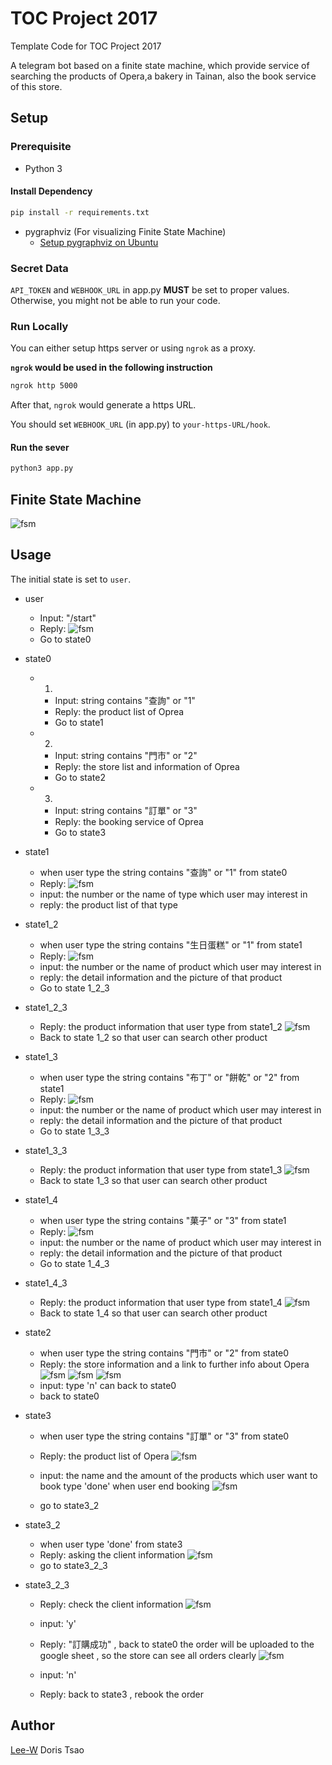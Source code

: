 # TOC Project 2017

Template Code for TOC Project 2017

A telegram bot based on a finite state machine,
which provide service of searching the products of Opera,a bakery in Tainan,
also the book service of this store. 

## Setup

### Prerequisite
* Python 3

#### Install Dependency
```sh
pip install -r requirements.txt
```

* pygraphviz (For visualizing Finite State Machine)
    * [Setup pygraphviz on Ubuntu](http://www.jianshu.com/p/a3da7ecc5303)

### Secret Data

`API_TOKEN` and `WEBHOOK_URL` in app.py **MUST** be set to proper values.
Otherwise, you might not be able to run your code.

### Run Locally
You can either setup https server or using `ngrok` as a proxy.

**`ngrok` would be used in the following instruction**

```sh
ngrok http 5000
```

After that, `ngrok` would generate a https URL.

You should set `WEBHOOK_URL` (in app.py) to `your-https-URL/hook`.

#### Run the sever

```sh
python3 app.py
```

## Finite State Machine
![fsm](./img/show-fsm.png)

## Usage
The initial state is set to `user`.

* user
	* Input: "/start"
	* Reply:
		![fsm](./img/state0.png)
	* Go to state0
* state0
	* 1.
		* Input: string contains "查詢" or "1"
		* Reply: the product list of Oprea
		* Go to state1
	* 2.
		* Input: string contains "門市" or "2"
		* Reply: the store list and information of Oprea
		* Go to state2
	* 3.
		* Input: string contains "訂單" or "3"
		* Reply: the booking service of Oprea 
		* Go to state3
* state1
	* when user type the string contains "查詢" or "1" from state0
	* Reply:
		![fsm](./img/state1.png)
	* input: the number or the name of type which user may interest in
	* reply: the product list of that type 
* state1_2
	* when user type the string contains "生日蛋糕" or "1" from state1
	* Reply:
		![fsm](./img/state1_2.png)
	* input: the number or the name of product which user may interest in
	* reply: the detail information and the picture of that product
	* Go to state 1_2_3
* state1_2_3
	* Reply: the product information that user type from state1_2
		![fsm](./img/state1_2_3.png)
	* Back to state 1_2 so that user can search other product

* state1_3
	* when user type the string contains "布丁" or "餅乾" or "2" from state1
	* Reply:
		![fsm](./img/state1_3.png)
	* input: the number or the name of product which user may interest in
	* reply: the detail information and the picture of that product
	* Go to state 1_3_3
* state1_3_3
	* Reply: the product information that user type from state1_3
		![fsm](./img/state1_3_3.png)
	* Back to state 1_3 so that user can search other product
* state1_4
	* when user type the string contains "菓子" or "3" from state1
	* Reply:
		![fsm](./img/state1_4.png)
	* input: the number or the name of product which user may interest in
	* reply: the detail information and the picture of that product
	* Go to state 1_4_3
* state1_4_3
	* Reply: the product information that user type from state1_4
		![fsm](./img/state1_4_3.png)
	* Back to state 1_4 so that user can search other product
* state2
	* when user type the string contains "門市" or "2" from state0
	* Reply: the store information and a link to further info about Opera
		![fsm](./img/state2.png)
		![fsm](./img/state2_.png)
		![fsm](./img/opera.png)
	* input: type 'n' can back to state0 
	* back to state0 
* state3
	* when user type the string contains "訂單" or "3" from state0
	* Reply: the product list of Opera
		![fsm](./img/state3.png)
		
	* input: the name and the amount of the products which user want to book
			 type 'done' when user end booking
			![fsm](./img/is_going_to_state3_2.png)
	* go to state3_2
* state3_2
	* when user type 'done' from state3
	* Reply: asking the client information 
		![fsm](./img/state3_2.png)
	* go to state3_2_3
* state3_2_3
	* Reply: check the client information 
		![fsm](./img/state3_2_3.png)
	* input: 'y' 
	* Reply: "訂購成功" , back to state0
			 the order will be uploaded to the google sheet , so the store can see all orders clearly
			 ![fsm](./img/google_sheet.png)

	* input: 'n' 
	* Reply: back to state3 , rebook the order

## Author
[Lee-W](https://github.com/Lee-W) Doris Tsao
